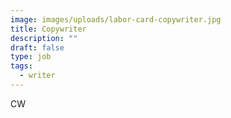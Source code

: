 ```yaml
---
image: images/uploads/labor-card-copywriter.jpg
title: Copywriter
description: ""
draft: false
type: job
tags:
  - writer
---
```

CW